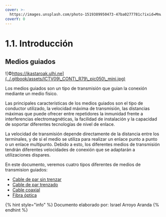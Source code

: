 ```yaml
---
cover: >-
  https://images.unsplash.com/photo-1519389950473-47ba0277781c?ixid=MnwxMjA3fDB8MHxwaG90by1wYWdlfHx8fGVufDB8fHx8&ixlib=rb-1.2.1&auto=format&fit=crop&w=2970&q=80
coverY: 0
---
```


# 1.1. Introducción

## Medios guiados

![©https://ikastaroak.ulhi.ne](../.gitbook/assets/ICTV09\_CONT\_R79\_pic050\_mini.jpg)



Los medios guiados son un tipo de transmisión que  guian la conexión  mediante un medio físico.

&#x20;Las principales características de los medios guiados son el tipo de conductor utilizado, la velocidad máxima de transmisión, las distancias máximas que puede ofrecer entre repetidores la inmunidad frente a interferencias electromagnéticas, la facilidad de instalación y la capacidad de soportar diferentes tecnologías de nivel de enlace.&#x20;

La velocidad de transmisión depende directamente de la distancia entre los terminales, y de si el medio se utiliza para realizar un enlace punto a punto o un enlace multipunto. Debido a esto, los diferentes medios de transmisión tendrán diferentes velocidades de conexión que se adaptarán a utilizaciones dispares.

En este documento, veremos cuatro tipos diferentes de medios de transmision guiados:

* [Cable de par sin trenzar](1.2.-cable-de-par-sin-trenzar.md)
* [Cable de par trenzado](1.3.-cable-de-par-trenzado.md)
* [Cable coaxial](1.4.-cable-coaxial.md)
* [Fibra óptica](1.5.-fibra-optica.md)

{% hint style="info" %}
Documento elaborado por: Israel Arroyo Aranda
{% endhint %}
